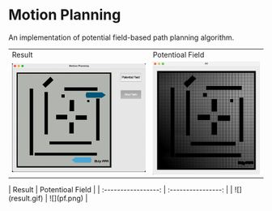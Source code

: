 # Motion Planning
An implementation of potential field-based path planning algorithm.

<table style="border: none;">
<tr>
    <td>Result</td>
    <td>Potentioal Field</td>
  </tr>
  <tr>
    <td><img src="result.gif" width="400"></td>
    <td><img src="pf.png" width="300"></td>
  </tr>
</table>
| Result | Potentioal Field | 
| :-----------------: | :----------------: | 
| ![](result.gif) | ![](pf.png) |